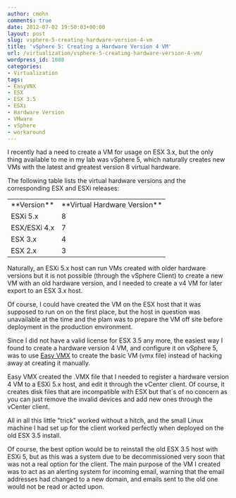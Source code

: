 ```yaml
---
author: cmohn
comments: true
date: 2012-07-02 19:50:03+00:00
layout: post
slug: vsphere-5-creating-hardware-version-4-vm
title: 'vSphere 5: Creating a Hardware Version 4 VM'
url: /virtualization/vsphere-5-creating-hardware-version-4-vm/
wordpress_id: 1888
categories:
- Virtualization
tags:
- EasyVNX
- ESX
- ESX 3.5
- ESXi
- Hardware Version
- VMware
- vSphere
- workaround
---
```


I recently had a need to create a VM for usage on ESX 3.x, but the only thing available to me in my lab was vSphere 5, which naturally creates new VMs with the latest and greatest version 8 virtual hardware.

The following table lists the virtual hardware versions and the corresponding ESX and ESXi releases: 
<table cellpadding="0" cellspacing="0" >
<tbody >
<tr >

<td >**Version**
</td>

<td >**Virtual Hardware Version**
</td>
</tr>
<tr >

<td >ESXi 5.x
</td>

<td >8
</td>
</tr>
<tr >

<td >ESX/ESXi 4.x
</td>

<td >7
</td>
</tr>
<tr >

<td >ESX 3.x
</td>

<td >4
</td>
</tr>
<tr >

<td >ESX 2.x
</td>

<td >3
</td>
</tr>
</tbody>
</table>
Naturally, an ESXi 5.x host can run VMs created with older hardware versions but it is not possible (through the vSphere Client) to create a new VM with an old hardware version, and I needed to create a v4 VM for later export to an ESX 3.x host. 

Of course, I could have created the VM on the ESX host that it was supposed to run on on the first place, but the host in question was unavailable at the time and the plam was to prepare the VM off site before deployment in the production environment.

Since I did not have a valid license for ESX 3.5 any more, the easiest way I found to create a hardware version 4 VM, and configure it on vSphere 5, was to use [Easy VMX](http://www.easyvmx.com/) to create the basic VM (vmx file) instead of hacking away at creating it manually.

Easy VMX created the .VMX file that I needed to register a hardware version 4 VM to a ESXi 5.x host, and edit it through the vCenter client. Of course, it creates disk files that are incompatible with ESX but that´s of no concern as you can just remove the invalid devices and add new ones through the vCenter client.

All in all this little "trick" worked without a hitch, and the small Linux machine I had set up for the client worked perfectly when deployed on the old ESX 3.5 install.

Of course, the best option would be to reinstall the old ESX 3.5 host with ESXi 5, but as this was a system due to be decommissioned very soon that was not a real option for the client. The main purpose of the VM I created was to act as an alerting system for incoming email, warning that the email addresses had changed to a new domain, and emails sent to the old one would not be read or acted upon.
